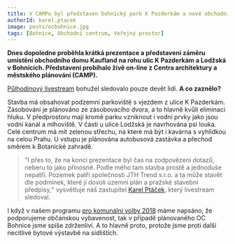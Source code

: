 ```yaml
---
title: V CAMPu byl představen bohnický park K Pazderkám a nové obchodní centrum. Potřebujeme ho?
authorId: karel.ptacek
image: posts/ocbohnice.jpg
tags: [Bohnice, Obchodní centrum, Veřejný prostor]
---
```


**Dnes dopoledne proběhla krátká prezentace a představení záměru umístění obchodního domu Kaufland na rohu ulic K Pazderkám a Lodžská v Bohnicích. Představení probíhalo živě on-line z Centra architektury a městského plánování (CAMP).**

[Půlhodinový livestream](https://vimeo.com/510650412/a386b247c0?fbclid=IwAR1xg-kENPh6j-1EZ9ogBPz9YaKJAc_HRpp0GD1uAqW3uoZr8f59p_23uic) bohužel sledovalo pouze devět lidí. **A co zaznělo?**

Stavba má obsahovat podzemní parkoviště s vjezdem z ulice K Pazderkám. Zásobování je plánováno ze zásobovacího dvora, a to hlavně kvůli eliminaci hluku. V předprostoru mají kromě parku vzniknout i vodní prvky jako jsou vodní kanál a mlhoviště. V části u ulice Lodžská je navrhována psí louka. Celé centrum má mít zelenou střechu, na které má být i kavárna s  vyhlídkou na celou Prahu. U vstupu je plánována autobusová zastávka a přechod směrem k Botanické zahradě.

>"I přes to, že na konci prezentace byl čas na zodpovězení dotazů, neberu to jako přínosné. Podle mého tam stavba prostě a jednoduše nepatří. Pozemek patří společnosti JTH Trend s.r.o. a ta může stavět dle podmínek, které jí dovolí územní plán a pražské stavební předpisy,“ vysvětluje náš zastupitel [Karel Ptáček](https://praha8.pirati.cz/lide/karel-ptacek.html), který livestream sledoval.

I když v našem programu [pro komunální volby 2018](https://praha8.pirati.cz/program/) máme napsáno, že podporujeme občanskou vybavenost, tak v případě plánovaného OC Bohnice jsme spíše zdrženliví. A to hlavně proto, protože jsme proti další necitlivé bytové výstavbě na sídlištích.
